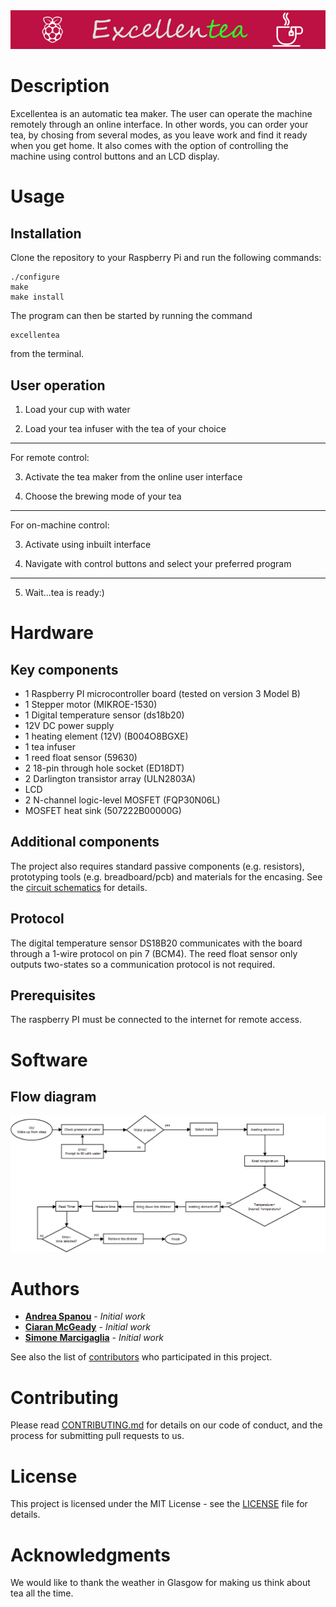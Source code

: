 <img src="https://github.com/GlasgowTeam3RTEP/ExcellenTea/blob/master/images/Banner.png" alt="Excellentea" width="1000">

# Description

Excellentea is an automatic tea maker. The user can operate the machine remotely through an online interface. 
In other words, you can order your tea, by chosing from several modes, as you leave work and find it ready when you get home. 
It also comes with the option of controlling the machine using control buttons and an LCD display.

# Usage

## Installation

Clone the repository to your Raspberry Pi and run the following commands:

```
./configure
make
make install
```
The program can then be started by running the command

```
excellentea
```
from the terminal.


## User operation
[//]: # (instruct other people on how to use your project after they’ve installed it)

1. Load your cup with water

2. Load your tea infuser with the tea of your choice
---

For remote control: 

3. Activate the tea maker from the online user interface

4. Choose the brewing mode of your tea
---

For on-machine control: 

3. Activate using inbuilt interface

4. Navigate with control buttons and select your preferred program
---

5. Wait...tea is ready:)


# Hardware

## Key components

- 1 Raspberry PI microcontroller board (tested on version 3 Model B)
- 1 Stepper motor (MIKROE-1530)
- 1 Digital temperature sensor (ds18b20)
- 12V DC power supply 
- 1 heating element (12V) (B004O8BGXE)
- 1 tea infuser 
- 1 reed float sensor (59630)
- 2 18-pin through hole socket (ED18DT)
- 2 Darlington transistor array (ULN2803A)
- LCD
- 2 N-channel logic-level MOSFET (FQP30N06L)
- MOSFET heat sink (507222B00000G)

## Additional components
The project also requires standard passive components (e.g. resistors), prototyping tools (e.g. breadboard/pcb) and materials for the encasing. See the [circuit schematics](Main.sch) for details. 

## Protocol

The digital temperature sensor DS18B20 communicates with the board through a 1-wire protocol on pin 7 (BCM4). The reed float sensor only outputs two-states so a communication protocol is not required. 

## Prerequisites

The raspberry PI must be connected to the internet for remote access.

# Software

## Flow diagram

![Flow Diagram](https://github.com/GlasgowTeam3RTEP/ExcellenTea/blob/master/images/Program_flow.png "Flow diagram of the tea maker")

# Authors

* [**Andrea Spanou**](https://github.com/andreaspanou) - *Initial work* 
* [**Ciaran McGeady**](https://github.com/CiaranAnthony) - *Initial work*
* [**Simone Marcigaglia**](https://github.com/SimoneMarcigaglia) - *Initial work*

See also the list of [contributors](https://github.com/GlasgowTeam3RTEP/ExcellenTea/contributors) who participated in this project.

# Contributing

Please read [CONTRIBUTING.md](CONTRIBUTING.md) for details on our code of conduct, and the process for submitting pull requests to us.

# License

This project is licensed under the MIT License - see the [LICENSE](LICENSE) file for details.

# Acknowledgments

We would like to thank the weather in Glasgow for making us think about tea all the time.
